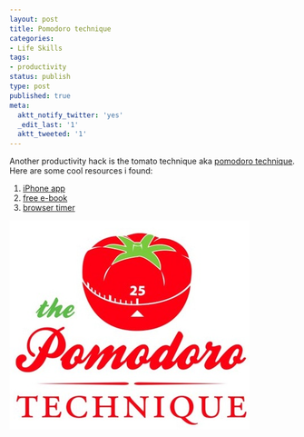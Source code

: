 ```yaml
---
layout: post
title: Pomodoro technique
categories:
- Life Skills
tags:
- productivity
status: publish
type: post
published: true
meta:
  aktt_notify_twitter: 'yes'
  _edit_last: '1'
  aktt_tweeted: '1'
---
```

Another productivity hack is the tomato technique aka [pomodoro technique](http://www.pomodorotechnique.com/). Here are some cool resources i found:

1. [iPhone app](http://itunes.apple.com/us/app/pomodoro-timer/id325610693?mt=8)
2. [free e-book](http://www.pomodorotechnique.com/resources/cirillo/ThePomodoroTechnique_v1-3.pdf)
3. [browser timer](http://tomatoi.st/awkz)

![](/img/pomodoro-technique.jpg "pomodoro-technique")
